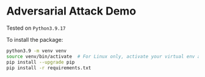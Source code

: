 # Adversarial Attack Demo

Tested on `Python3.9.17`

To install the package:

```bash
python3.9 -m venv venv
source venv/bin/activate  # For Linux only, activate your virtual env accordingly based on your OS
pip install --upgrade pip
pip install -r requirements.txt
```
